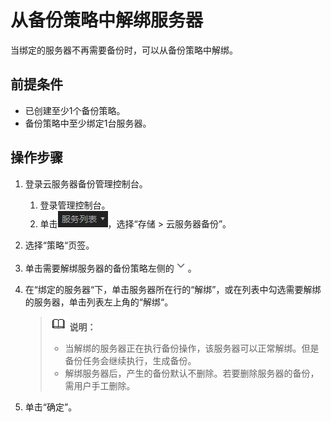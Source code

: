 # 从备份策略中解绑服务器<a name="ZH-CN_TOPIC_0056584632"></a>

当绑定的服务器不再需要备份时，可以从备份策略中解绑。

## 前提条件<a name="section827113912477"></a>

-   已创建至少1个备份策略。
-   备份策略中至少绑定1台服务器。

## 操作步骤<a name="section10737011135117"></a>

1.  登录云服务器备份管理控制台。
    1.  登录管理控制台。
    2.  单击![](figures/list.png)，选择“存储 \> 云服务器备份”。

2.  选择“策略“页签。
3.  单击需要解绑服务器的备份策略左侧的![](figures/down.png)。
4.  在“绑定的服务器“下，单击服务器所在行的“解绑”，或在列表中勾选需要解绑的服务器，单击列表左上角的“解绑“。

    >![](public_sys-resources/icon-note.gif) **说明：**   
    >-   当解绑的服务器正在执行备份操作，该服务器可以正常解绑。但是备份任务会继续执行，生成备份。  
    >-   解绑服务器后，产生的备份默认不删除。若要删除服务器的备份，需用户手工删除。  

5.  单击“确定”。

